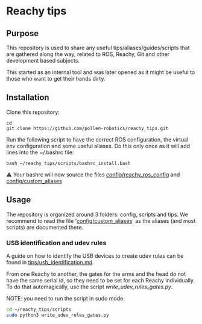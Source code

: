 # Reachy tips
## Purpose
This repository is used to share any useful tips/aliases/guides/scripts that are gathered along the way, related to ROS, Reachy, Git and other development based subjects.

This started as an internal tool and was later opened as it might be useful to those who want to get their hands dirty.

## Installation
Clone this repository:
```
cd
git clone https://github.com/pollen-robotics/reachy_tips.git
```

Run the following script to have the correct ROS configuration, the virtual env configuration and some useful aliases. Do this only once as it will add lines into the ~/.bashrc file:
```
bash ~/reachy_tips/scripts/bashrc_install.bash
```
:warning: Your bashrc will now source the files [config/reachy_ros_config](config/reachy_ros_config) and [config/custom_aliases](config/custom_aliases)

## Usage
The repository is organized around 3 folders: config, scripts and tips.
We recommend to read the file '[config/custom_aliases](config/custom_aliases)' as the aliases (and most scripts) are documented there.

### USB identification and udev rules
A guide on how to identify the USB devices to create udev rules can be found in [tips/usb_identification.md](tips/usb_identification.md).

From one Reachy to another, the gates for the arms and the head do not have the same serial id, so they need to be set for each Reachy individually. To do that automagically, use the script *write_udev_rules_gates.py*.

NOTE: you need to run the script in sudo mode.

```bash
cd ~/reachy_tips/scripts
sudo python3 write_udev_rules_gates.py
```

